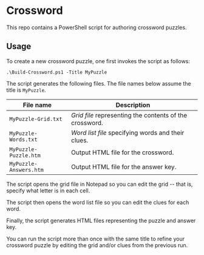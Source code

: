 # Crossword

This repo contains a PowerShell script for authoring crossword puzzles.

## Usage

To create a new crossword puzzle, one first invokes the script as follows:

```pwsh
.\Build-Crossword.ps1 -Title MyPuzzle
```

The script generates the following files. The file names below assume the
title is `MyPuzzle`.

| File name               | Description
|-------------------------|---------------------------------------------------------|
| `MyPuzzle-Grid.txt`     | _Grid file_ representing the contents of the crossword. |
| `MyPuzzle-Words.txt`    | _Word list file_ specifying words and their clues.      |
| `MyPuzzle-Puzzle.htm`   | Output HTML file for the crossword.                     |
| `MyPuzzle-Answers.htm`  | Output HTML file for the answer key.                    |

The script opens the grid file in Notepad so you can edit the grid -- that is,
specify what letter is in each cell.

The script then opens the word list file so you can edit the clues for each word.

Finally, the script generates HTML files representing the puzzle and answer key.

You can run the script more than once with the same title to refine your
crossword puzzle by editing the grid and/or clues from the previous run.
